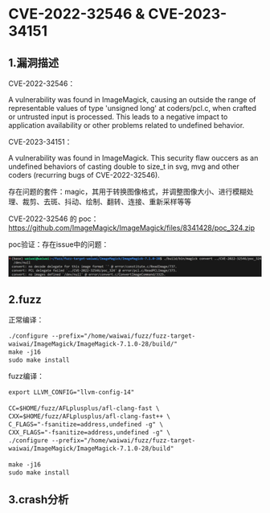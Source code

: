# CVE-2022-32546 & CVE-2023-34151

## 1.漏洞描述

CVE-2022-32546：

A vulnerability was found in ImageMagick, causing an outside the range of representable values of type 'unsigned long' at coders/pcl.c, when crafted or untrusted input is processed. This leads to a negative impact to application availability or other problems related to undefined behavior.

CVE-2023-34151：

A vulnerability was found in ImageMagick. This security flaw ouccers as an undefined behaviors of casting double to size\_t in svg, mvg and other coders (recurring bugs of CVE-2022-32546).

存在问题的套件：magic，其用于转换图像格式，并调整图像大小、进行模糊处理、裁剪、去斑、抖动、绘制、翻转、连接、重新采样等等

CVE-2022-32546 的 poc：https://github.com/ImageMagick/ImageMagick/files/8341428/poc_324.zip

poc验证：存在issue中的问题：

![1744983747581](image/CVE-2022-32546&CVE-2023-34151/1744983747581.png)

## 2.fuzz

正常编译：

```
./configure --prefix="/home/waiwai/fuzz/fuzz-target-waiwai/ImageMagick/ImageMagick-7.1.0-28/build/"
make -j16
sudo make install
```

fuzz编译：

```
export LLVM_CONFIG="llvm-config-14"

CC=$HOME/fuzz/AFLplusplus/afl-clang-fast \
CXX=$HOME/fuzz/AFLplusplus/afl-clang-fast++ \
C_FLAGS="-fsanitize=address,undefined -g" \
CXX_FLAGS="-fsanitize=address,undefined -g" \
./configure --prefix="/home/waiwai/fuzz/fuzz-target-waiwai/ImageMagick/ImageMagick-7.1.0-28/build"

make -j16
sudo make install
```

## 3.crash分析

